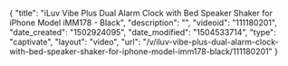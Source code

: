 {
    "title": "iLuv Vibe Plus Dual Alarm Clock with Bed Speaker Shaker for iPhone Model iMM178 - Black",
    "description": "",
    "videoid": "111180201",
    "date_created": "1502924095",
    "date_modified": "1504533714",
    "type": "captivate",
    "layout": "video",
    "url": "\/v\/iluv-vibe-plus-dual-alarm-clock-with-bed-speaker-shaker-for-iphone-model-imm178-black\/111180201"
}